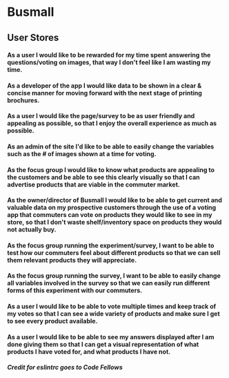 # Busmall

## User Stores

#### As a user I would like to be rewarded for my time spent answering the questions/voting on images, that way I don't feel like I am wasting my time.

#### As a developer of the app I would like data to be shown in a clear & concise manner for moving forward with the next stage of printing brochures.

#### As a user I would like the page/survey to be as user friendly and appealing as possible, so that I enjoy the overall experience as much as possible.

#### As an admin of the site I'd like to be able to easily change the variables such as the # of images shown at a time for voting. 

#### As the focus group I would like to know what products are appealing to the customers and be able to see this clearly  visually so that I can advertise products that are viable in the commuter market.

#### As the owner/director of Busmall I would like to be able to get current and valuable data on my prospective customers through the use of a voting app that commuters can vote on products they would like to see in my store, so that I don't waste shelf/inventory space on products they would not actually buy.

#### As the focus group running the experiment/survey, I want to be able to test how our commuters feel about different products so that we can sell them relevant products they will appreciate.

#### As the focus group running the survey, I want to be able to easily change all variables involved in the survey so that we can easily run different forms of this experiment with our commuters.

#### As a user I would like to be able to vote multiple times and keep track of my votes so that I can see a wide variety of products and make sure I get to see every product available.

#### As a user I would like to be able to see my answers displayed after I am done giving them so that I can get a visual representation of what products I have voted for, and what products I have not.


##### Credit for eslintrc goes to Code Fellows